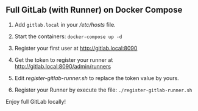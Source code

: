## Full GitLab (with Runner) on Docker Compose

1. Add `gitlab.local` in your _/etc/hosts_ file.

2. Start the containers: `docker-compose up -d`

3. Register your first user at http://gitlab.local:8090

4. Get the token to register your runner at http://gitlab.local:8090/admin/runners

5. Edit _register-gitlab-runner.sh_ to replace the token value by yours.

6. Register your Runner by execute the file: `./register-gitlab-runner.sh`

Enjoy full GitLab locally!
